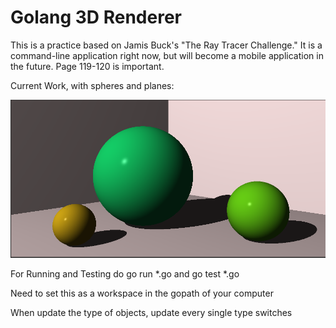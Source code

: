 # Golang 3D Renderer

This is a practice based on Jamis Buck's "The Ray Tracer Challenge." It is a command-line application right now, but will become a mobile application in the future. Page 119-120 is important.

Current Work, with spheres and planes:

![Current Work 1](/CoverPictures/CoverPic2.PNG)

For Running and Testing do go run *.go and go test *.go

Need to set this as a workspace in the gopath of your computer

When update the type of objects, update every single type switches